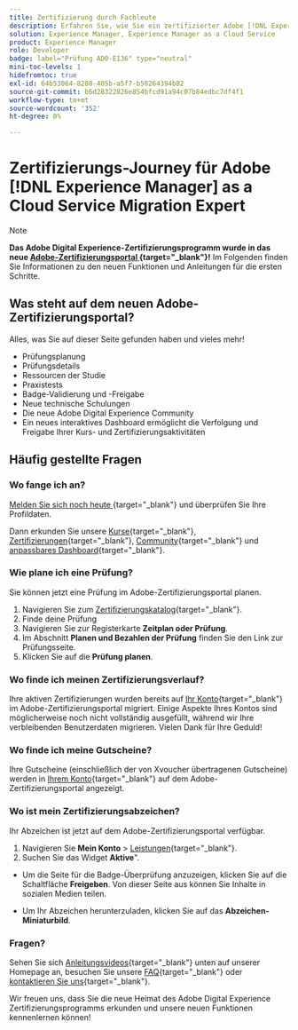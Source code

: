```yaml
---
title: Zertifizierung durch Fachleute
description: Erfahren Sie, wie Sie ein zertifizierter Adobe [!DNL Experience Manager] Experte werden.
solution: Experience Manager, Experience Manager as a Cloud Service
product: Experience Manager
role: Developer
badge: label="Prüfung AD0-E136" type="neutral"
mini-toc-levels: 1
hidefromtoc: true
exl-id: 64b53064-8280-405b-a5f7-b50264394b82
source-git-commit: b6d28322826e854bfcd91a94c07b84edbc7df4f1
workflow-type: tm+mt
source-wordcount: '352'
ht-degree: 0%

---
```


# Zertifizierungs-Journey für Adobe [!DNL Experience Manager] as a Cloud Service Migration Expert

>[!NOTE]
>
>**Das Adobe Digital Experience-Zertifizierungsprogramm wurde in das neue [Adobe-Zertifizierungsportal ](https://certification.adobe.com/){target="_blank"}!** Im Folgenden finden Sie Informationen zu den neuen Funktionen und Anleitungen für die ersten Schritte.

## Was steht auf dem neuen Adobe-Zertifizierungsportal?

Alles, was Sie auf dieser Seite gefunden haben und vieles mehr!

* Prüfungsplanung
* Prüfungsdetails
* Ressourcen der Studie
* Praxistests
* Badge-Validierung und -Freigabe
* Neue technische Schulungen
* Die neue Adobe Digital Experience Community
* Ein neues interaktives Dashboard ermöglicht die Verfolgung und Freigabe Ihrer Kurs- und Zertifizierungsaktivitäten

## Häufig gestellte Fragen

### Wo fange ich an?

[Melden Sie sich noch heute ](https://certification.adobe.com/){target="_blank"} und überprüfen Sie Ihre Profildaten.

Dann erkunden Sie unsere [Kurse](https://certification.adobe.com/courses/?/courses){target="_blank"}, [Zertifizierungen](https://certification.adobe.com/certifications){target="_blank"}, [Community](https://certification.adobe.com/community/){target="_blank"} und [anpassbares Dashboard](https://certification.adobe.com/user/dashboard){target="_blank"}.

### Wie plane ich eine Prüfung?

Sie können jetzt eine Prüfung im Adobe-Zertifizierungsportal planen.

1. Navigieren Sie zum [Zertifizierungskatalog](https://certification.adobe.com/certifications){target="_blank"}.
2. Finde deine Prüfung
3. Navigieren Sie zur Registerkarte **Zeitplan oder Prüfung**.
4. Im Abschnitt **Planen und Bezahlen der Prüfung** finden Sie den Link zur Prüfungsseite.
5. Klicken Sie auf die **Prüfung planen**.

### Wo finde ich meinen Zertifizierungsverlauf?

Ihre aktiven Zertifizierungen wurden bereits auf [Ihr Konto](https://certification.adobe.com/user/certifications){target="_blank"} im Adobe-Zertifizierungsportal migriert. Einige Aspekte Ihres Kontos sind möglicherweise noch nicht vollständig ausgefüllt, während wir Ihre verbleibenden Benutzerdaten migrieren. Vielen Dank für Ihre Geduld!

### Wo finde ich meine Gutscheine?

Ihre Gutscheine (einschließlich der von Xvoucher übertragenen Gutscheine) werden in [Ihrem Konto](https://certification.adobe.com/user/purchases){target="_blank"} auf dem Adobe-Zertifizierungsportal angezeigt.

### Wo ist mein Zertifizierungsabzeichen?

Ihr Abzeichen ist jetzt auf dem Adobe-Zertifizierungsportal verfügbar.

1. Navigieren Sie **Mein Konto** > [Leistungen](https://certification.adobe.com/user/achievements?%2Fuser%2Fachievements){target="_blank"}.
2. Suchen Sie das Widget **Aktive**&quot;.

* Um die Seite für die Badge-Überprüfung anzuzeigen, klicken Sie auf die Schaltfläche **Freigeben**. Von dieser Seite aus können Sie Inhalte in sozialen Medien teilen.

* Um Ihr Abzeichen herunterzuladen, klicken Sie auf das **Abzeichen-Miniaturbild**.

### Fragen?

Sehen Sie sich [Anleitungsvideos](https://certification.adobe.com/#){target="_blank"} unten auf unserer Homepage an, besuchen Sie unsere [FAQ](https://certification.adobe.com/support/faq){target="_blank"} oder [kontaktieren Sie uns](https://certification.adobe.com/support/contactus){target="_blank"}.

Wir freuen uns, dass Sie die neue Heimat des Adobe Digital Experience Zertifizierungsprogramms erkunden und unsere neuen Funktionen kennenlernen können!

<!-- 

## Exam details {#exam-details}

* Level: Expert (1-3 years' experience)
* Passing Score: 31/50
* Time: 100 mins
* Delivery: Online proctored (requires camera access)
* Available languages: English
* Cost: $125 (global) / $95 (India)
* Exam ID: AD0-E136

{{questions}}

-->
